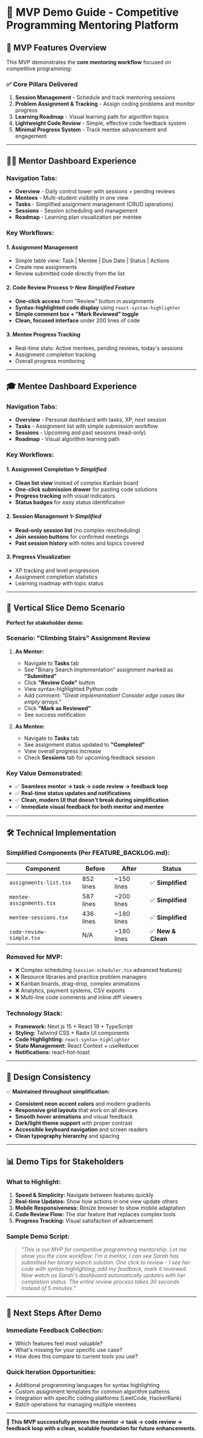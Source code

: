 # 🎯 MVP Demo Guide - Competitive Programming Mentoring Platform

## 📌 MVP Features Overview

This MVP demonstrates the **core mentoring workflow** focused on competitive programming:

### ✅ **Core Pillars Delivered**

1. **Session Management** - Schedule and track mentoring sessions
2. **Problem Assignment & Tracking** - Assign coding problems and monitor progress  
3. **Learning Roadmap** - Visual learning path for algorithm topics
4. **Lightweight Code Review** - Simple, effective code feedback system
5. **Minimal Progress System** - Track mentee advancement and engagement

---

## 🧑‍🏫 **Mentor Dashboard Experience**

### **Navigation Tabs:**
- **Overview** - Daily control tower with sessions + pending reviews
- **Mentees** - Multi-student visibility in one view  
- **Tasks** - Simplified assignment management (CRUD operations)
- **Sessions** - Session scheduling and management
- **Roadmap** - Learning plan visualization per mentee

### **Key Workflows:**

#### 1. **Assignment Management** 
- Simple table view: Task | Mentee | Due Date | Status | Actions
- Create new assignments
- Review submitted code directly from the list

#### 2. **Code Review Process** ✨ *New Simplified Feature*
- **One-click access** from "Review" button in assignments  
- **Syntax-highlighted code display** using `react-syntax-highlighter`
- **Simple comment box + "Mark Reviewed" toggle**
- **Clean, focused interface** under 200 lines of code

#### 3. **Mentee Progress Tracking**
- Real-time stats: Active mentees, pending reviews, today's sessions
- Assignment completion tracking
- Overall progress monitoring

---

## 🎓 **Mentee Dashboard Experience**

### **Navigation Tabs:**
- **Overview** - Personal dashboard with tasks, XP, next session
- **Tasks** - Assignment list with simple submission workflow  
- **Sessions** - Upcoming and past sessions (read-only)
- **Roadmap** - Visual algorithm learning path

### **Key Workflows:**

#### 1. **Assignment Completion** ✨ *Simplified*
- **Clean list view** instead of complex Kanban board
- **One-click submission drawer** for pasting code solutions
- **Progress tracking** with visual indicators
- **Status badges** for easy status identification

#### 2. **Session Management** ✨ *Simplified*
- **Read-only session list** (no complex rescheduling)
- **Join session buttons** for confirmed meetings
- **Past session history** with notes and topics covered

#### 3. **Progress Visualization**
- XP tracking and level progression
- Assignment completion statistics  
- Learning roadmap with topic status

---

## 🎯 **Vertical Slice Demo Scenario**

**Perfect for stakeholder demo:**

### **Scenario: "Climbing Stairs" Assignment Review**

1. **As Mentor:**
   - Navigate to **Tasks** tab
   - See "Binary Search Implementation" assignment marked as **"Submitted"**
   - Click **"Review Code"** button
   - View syntax-highlighted Python code
   - Add comment: *"Great implementation! Consider edge cases like empty arrays."*
   - Click **"Mark as Reviewed"**
   - See success notification

2. **As Mentee:**
   - Navigate to **Tasks** tab  
   - See assignment status updated to **"Completed"**
   - View overall progress increase
   - Check **Sessions** tab for upcoming feedback session

### **Key Value Demonstrated:**
- ✅ **Seamless mentor → task → code review → feedback loop**
- ✅ **Real-time status updates and notifications**  
- ✅ **Clean, modern UI that doesn't break during simplification**
- ✅ **Immediate visual feedback for both mentor and mentee**

---

## 🛠 **Technical Implementation**

### **Simplified Components (Per FEATURE_BACKLOG.md):**

| Component | Before | After | Status |
|-----------|--------|-------|--------|
| `assignments-list.tsx` | 852 lines | ~150 lines | ✅ **Simplified** |
| `mentee-assignments.tsx` | 587 lines | ~200 lines | ✅ **Simplified** |  
| `mentee-sessions.tsx` | 436 lines | ~180 lines | ✅ **Simplified** |
| `code-review-simple.tsx` | N/A | ~180 lines | ✅ **New & Clean** |

### **Removed for MVP:**
- ❌ Complex scheduling (`session-scheduler.tsx` advanced features)
- ❌ Resource libraries and practice problem managers
- ❌ Kanban boards, drag-drop, complex animations  
- ❌ Analytics, payment systems, CSV exports
- ❌ Multi-line code comments and inline diff viewers

### **Technology Stack:**
- **Framework:** Next.js 15 + React 19 + TypeScript
- **Styling:** Tailwind CSS + Radix UI components
- **Code Highlighting:** `react-syntax-highlighter` 
- **State Management:** React Context + useReducer
- **Notifications:** react-hot-toast

---

## 🎨 **Design Consistency**

✅ **Maintained throughout simplification:**
- **Consistent neon accent colors** and modern gradients
- **Responsive grid layouts** that work on all devices  
- **Smooth hover animations** and visual feedback
- **Dark/light theme support** with proper contrast
- **Accessible keyboard navigation** and screen readers
- **Clean typography hierarchy** and spacing

---

## 📊 **Demo Tips for Stakeholders**

### **What to Highlight:**

1. **Speed & Simplicity:** Navigate between features quickly
2. **Real-time Updates:** Show how actions in one view update others
3. **Mobile Responsiveness:** Resize browser to show mobile adaptation
4. **Code Review Flow:** The star feature that replaces complex tools
5. **Progress Tracking:** Visual satisfaction of advancement

### **Sample Demo Script:**
> *"This is our MVP for competitive programming mentorship. Let me show you the core workflow: I'm a mentor, I can see Sarah has submitted her binary search solution. One click to review - I see her code with syntax highlighting, add my feedback, mark it reviewed. Now watch as Sarah's dashboard automatically updates with her completion status. The entire review process takes 30 seconds instead of 5 minutes."*

---

## 🔄 **Next Steps After Demo**

### **Immediate Feedback Collection:**
- Which features feel most valuable?
- What's missing for your specific use case?  
- How does this compare to current tools you use?

### **Quick Iteration Opportunities:**
- Additional programming languages for syntax highlighting
- Custom assignment templates for common algorithm patterns
- Integration with specific coding platforms (LeetCode, HackerRank)
- Batch operations for managing multiple mentees

---

**🎯 This MVP successfully proves the mentor → task → code review → feedback loop with a clean, scalable foundation for future enhancements.** 